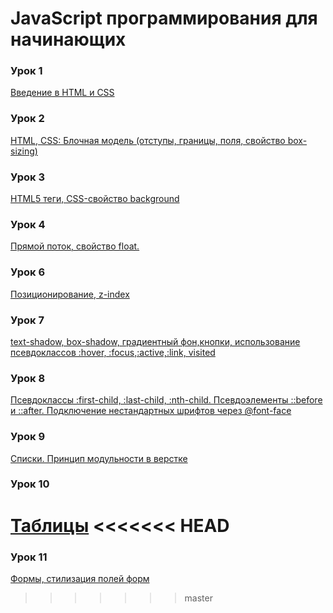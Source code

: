 # JavaScript программирования для начинающих 

### Урок 1
[Введение в HTML и CSS](https://github.com/dbaktiyar/js-courses/tree/master/Lesson-1)

### Урок 2
[HTML, CSS: Блочная модель (отступы, границы, поля, свойство box-sizing)](https://github.com/dbaktiyar/js-courses/tree/master/Lesson-2)

### Урок 3
[HTML5 теги, CSS-свойство background](https://github.com/dbaktiyar/js-courses/tree/master/Lesson-3)

### Урок 4
[Прямой поток, свойство float.](https://github.com/dbaktiyar/js-courses/tree/master/Lesson-4)

### Урок 6
[Позиционирование, z-index](https://github.com/dbaktiyar/js-courses/tree/master/Lesson-6)

### Урок 7
[text-shadow, box-shadow, градиентный фон,кнопки, использование псевдоклассов :hover, :focus,:active,:link, visited](https://github.com/dbaktiyar/js-courses/tree/master/Lesson-7)

### Урок 8
[Псевдоклассы :first-child, :last-child, :nth-child. Псевдоэлементы ::before и ::after. Подключение нестандартных шрифтов через @font-face](https://github.com/dbaktiyar/js-courses/tree/master/Lesson-8)


### Урок 9
[Списки. Принцип модульности в верстке](https://github.com/dbaktiyar/js-courses/tree/master/Lesson-9)

### Урок 10
[Таблицы](https://github.com/dbaktiyar/js-courses/tree/master/Lesson-10)
<<<<<<< HEAD
=======

### Урок 11
[Формы, стилизация полей форм](https://github.com/dbaktiyar/js-courses/tree/master/Lesson-11)
>>>>>>> master
